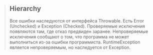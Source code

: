 >## Hierarchy
>Все ошибки наследуются от интерфейса Throwable.
>Есть Error (Unchecked) и Exception (Checked). Проверяемые исключения появляются там, где отказ предвиден заранее. Непроверяемые исключения сообщают о том, что программа не может выполниться из-за ошибки программиста. RuntimeException является непроверяемым, но наследуется от Exception.
<!--stackedit_data:
eyJoaXN0b3J5IjpbNjIwNjg3NDAzLC0xMjU0Mzg2MjU4XX0=
-->